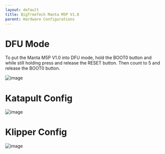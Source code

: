```yaml
---
layout: default 
title: BigTreeTech Manta M5P V1.0
parent: Hardware Configurations
---
```



# DFU Mode

To put the Manta M5P V1.0 into DFU mode, hold the BOOT0 button and while still holding press and release the RESET button. Then count to 5 and release the BOOT0 button.

![image](https://github.com/Esoterical/voron_canbus/assets/124253477/0acf8512-8d60-40b3-8b92-384b29a916d0)



# Katapult Config

![image](https://user-images.githubusercontent.com/124253477/235831073-92c31a1a-d252-4deb-9f94-e4f2e755881d.png)

# Klipper Config

![image](https://github.com/user-attachments/assets/37731fdb-7bb2-4333-a695-cf59080b7015)



